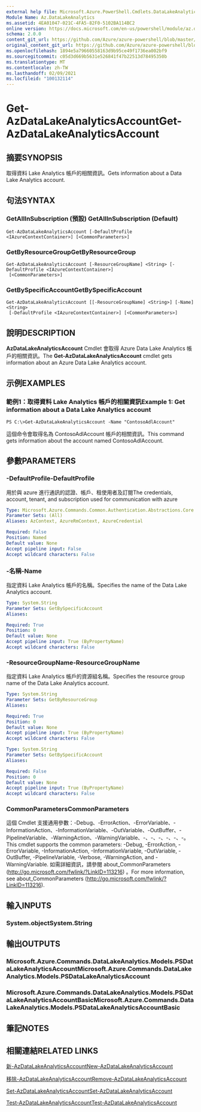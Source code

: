 ```yaml
---
external help file: Microsoft.Azure.PowerShell.Cmdlets.DataLakeAnalytics.dll-Help.xml
Module Name: Az.DataLakeAnalytics
ms.assetid: 4EA01047-021C-4FA5-82F0-5102BA114BC2
online version: https://docs.microsoft.com/en-us/powershell/module/az.datalakeanalytics/get-azdatalakeanalyticsaccount
schema: 2.0.0
content_git_url: https://github.com/Azure/azure-powershell/blob/master/src/DataLakeAnalytics/DataLakeAnalytics/help/Get-AzDataLakeAnalyticsAccount.md
original_content_git_url: https://github.com/Azure/azure-powershell/blob/master/src/DataLakeAnalytics/DataLakeAnalytics/help/Get-AzDataLakeAnalyticsAccount.md
ms.openlocfilehash: 1894e5a79660558163d9b95ce49f1736ea002bf9
ms.sourcegitcommit: c05d3d669b5631e526841f47b22513d78495350b
ms.translationtype: MT
ms.contentlocale: zh-TW
ms.lasthandoff: 02/09/2021
ms.locfileid: "100132114"
---
```

# <span data-ttu-id="6cc22-101">Get-AzDataLakeAnalyticsAccount</span><span class="sxs-lookup"><span data-stu-id="6cc22-101">Get-AzDataLakeAnalyticsAccount</span></span>

## <span data-ttu-id="6cc22-102">摘要</span><span class="sxs-lookup"><span data-stu-id="6cc22-102">SYNOPSIS</span></span>
<span data-ttu-id="6cc22-103">取得資料 Lake Analytics 帳戶的相關資訊。</span><span class="sxs-lookup"><span data-stu-id="6cc22-103">Gets information about a Data Lake Analytics account.</span></span>

## <span data-ttu-id="6cc22-104">句法</span><span class="sxs-lookup"><span data-stu-id="6cc22-104">SYNTAX</span></span>

### <span data-ttu-id="6cc22-105">GetAllInSubscription (預設) </span><span class="sxs-lookup"><span data-stu-id="6cc22-105">GetAllInSubscription (Default)</span></span>
```
Get-AzDataLakeAnalyticsAccount [-DefaultProfile <IAzureContextContainer>] [<CommonParameters>]
```

### <span data-ttu-id="6cc22-106">GetByResourceGroup</span><span class="sxs-lookup"><span data-stu-id="6cc22-106">GetByResourceGroup</span></span>
```
Get-AzDataLakeAnalyticsAccount [-ResourceGroupName] <String> [-DefaultProfile <IAzureContextContainer>]
 [<CommonParameters>]
```

### <span data-ttu-id="6cc22-107">GetBySpecificAccount</span><span class="sxs-lookup"><span data-stu-id="6cc22-107">GetBySpecificAccount</span></span>
```
Get-AzDataLakeAnalyticsAccount [[-ResourceGroupName] <String>] [-Name] <String>
 [-DefaultProfile <IAzureContextContainer>] [<CommonParameters>]
```

## <span data-ttu-id="6cc22-108">說明</span><span class="sxs-lookup"><span data-stu-id="6cc22-108">DESCRIPTION</span></span>
<span data-ttu-id="6cc22-109">**AzDataLakeAnalyticsAccount** Cmdlet 會取得 Azure Data Lake Analytics 帳戶的相關資訊。</span><span class="sxs-lookup"><span data-stu-id="6cc22-109">The **Get-AzDataLakeAnalyticsAccount** cmdlet gets information about an Azure Data Lake Analytics account.</span></span>

## <span data-ttu-id="6cc22-110">示例</span><span class="sxs-lookup"><span data-stu-id="6cc22-110">EXAMPLES</span></span>

### <span data-ttu-id="6cc22-111">範例1：取得資料 Lake Analytics 帳戶的相關資訊</span><span class="sxs-lookup"><span data-stu-id="6cc22-111">Example 1: Get information about a Data Lake Analytics account</span></span>
```
PS C:\>Get-AzDataLakeAnalyticsAccount -Name "ContosoAdlAccount"
```

<span data-ttu-id="6cc22-112">這個命令會取得名為 ContosoAdlAccount 帳戶的相關資訊。</span><span class="sxs-lookup"><span data-stu-id="6cc22-112">This command gets information about the account named ContosoAdlAccount.</span></span>

## <span data-ttu-id="6cc22-113">參數</span><span class="sxs-lookup"><span data-stu-id="6cc22-113">PARAMETERS</span></span>

### <span data-ttu-id="6cc22-114">-DefaultProfile</span><span class="sxs-lookup"><span data-stu-id="6cc22-114">-DefaultProfile</span></span>
<span data-ttu-id="6cc22-115">用於與 azure 進行通訊的認證、帳戶、租使用者及訂閱</span><span class="sxs-lookup"><span data-stu-id="6cc22-115">The credentials, account, tenant, and subscription used for communication with azure</span></span>

```yaml
Type: Microsoft.Azure.Commands.Common.Authentication.Abstractions.Core.IAzureContextContainer
Parameter Sets: (All)
Aliases: AzContext, AzureRmContext, AzureCredential

Required: False
Position: Named
Default value: None
Accept pipeline input: False
Accept wildcard characters: False
```

### <span data-ttu-id="6cc22-116">-名稱</span><span class="sxs-lookup"><span data-stu-id="6cc22-116">-Name</span></span>
<span data-ttu-id="6cc22-117">指定資料 Lake Analytics 帳戶的名稱。</span><span class="sxs-lookup"><span data-stu-id="6cc22-117">Specifies the name of the Data Lake Analytics account.</span></span>

```yaml
Type: System.String
Parameter Sets: GetBySpecificAccount
Aliases:

Required: True
Position: 0
Default value: None
Accept pipeline input: True (ByPropertyName)
Accept wildcard characters: False
```

### <span data-ttu-id="6cc22-118">-ResourceGroupName</span><span class="sxs-lookup"><span data-stu-id="6cc22-118">-ResourceGroupName</span></span>
<span data-ttu-id="6cc22-119">指定資料 Lake Analytics 帳戶的資源組名稱。</span><span class="sxs-lookup"><span data-stu-id="6cc22-119">Specifies the resource group name of the Data Lake Analytics account.</span></span>

```yaml
Type: System.String
Parameter Sets: GetByResourceGroup
Aliases:

Required: True
Position: 0
Default value: None
Accept pipeline input: True (ByPropertyName)
Accept wildcard characters: False
```

```yaml
Type: System.String
Parameter Sets: GetBySpecificAccount
Aliases:

Required: False
Position: 0
Default value: None
Accept pipeline input: True (ByPropertyName)
Accept wildcard characters: False
```

### <span data-ttu-id="6cc22-120">CommonParameters</span><span class="sxs-lookup"><span data-stu-id="6cc22-120">CommonParameters</span></span>
<span data-ttu-id="6cc22-121">這個 Cmdlet 支援通用參數：-Debug、-ErrorAction、-ErrorVariable、-InformationAction、-InformationVariable、-OutVariable、-OutBuffer、-PipelineVariable、-WarningAction、-WarningVariable、-、-、-、-、-、-。</span><span class="sxs-lookup"><span data-stu-id="6cc22-121">This cmdlet supports the common parameters: -Debug, -ErrorAction, -ErrorVariable, -InformationAction, -InformationVariable, -OutVariable, -OutBuffer, -PipelineVariable, -Verbose, -WarningAction, and -WarningVariable.</span></span> <span data-ttu-id="6cc22-122">如需詳細資訊，請參閱 about_CommonParameters (http://go.microsoft.com/fwlink/?LinkID=113216) 。</span><span class="sxs-lookup"><span data-stu-id="6cc22-122">For more information, see about_CommonParameters (http://go.microsoft.com/fwlink/?LinkID=113216).</span></span>

## <span data-ttu-id="6cc22-123">輸入</span><span class="sxs-lookup"><span data-stu-id="6cc22-123">INPUTS</span></span>

### <span data-ttu-id="6cc22-124">System.object</span><span class="sxs-lookup"><span data-stu-id="6cc22-124">System.String</span></span>

## <span data-ttu-id="6cc22-125">輸出</span><span class="sxs-lookup"><span data-stu-id="6cc22-125">OUTPUTS</span></span>

### <span data-ttu-id="6cc22-126">Microsoft.Azure.Commands.DataLakeAnalytics.Models.PSDataLakeAnalyticsAccount</span><span class="sxs-lookup"><span data-stu-id="6cc22-126">Microsoft.Azure.Commands.DataLakeAnalytics.Models.PSDataLakeAnalyticsAccount</span></span>

### <span data-ttu-id="6cc22-127">Microsoft.Azure.Commands.DataLakeAnalytics.Models.PSDataLakeAnalyticsAccountBasic</span><span class="sxs-lookup"><span data-stu-id="6cc22-127">Microsoft.Azure.Commands.DataLakeAnalytics.Models.PSDataLakeAnalyticsAccountBasic</span></span>

## <span data-ttu-id="6cc22-128">筆記</span><span class="sxs-lookup"><span data-stu-id="6cc22-128">NOTES</span></span>

## <span data-ttu-id="6cc22-129">相關連結</span><span class="sxs-lookup"><span data-stu-id="6cc22-129">RELATED LINKS</span></span>

[<span data-ttu-id="6cc22-130">新-AzDataLakeAnalyticsAccount</span><span class="sxs-lookup"><span data-stu-id="6cc22-130">New-AzDataLakeAnalyticsAccount</span></span>](./New-AzDataLakeAnalyticsAccount.md)

[<span data-ttu-id="6cc22-131">移除-AzDataLakeAnalyticsAccount</span><span class="sxs-lookup"><span data-stu-id="6cc22-131">Remove-AzDataLakeAnalyticsAccount</span></span>](./Remove-AzDataLakeAnalyticsAccount.md)

[<span data-ttu-id="6cc22-132">Set-AzDataLakeAnalyticsAccount</span><span class="sxs-lookup"><span data-stu-id="6cc22-132">Set-AzDataLakeAnalyticsAccount</span></span>](./Set-AzDataLakeAnalyticsAccount.md)

[<span data-ttu-id="6cc22-133">Test-AzDataLakeAnalyticsAccount</span><span class="sxs-lookup"><span data-stu-id="6cc22-133">Test-AzDataLakeAnalyticsAccount</span></span>](./Test-AzDataLakeAnalyticsAccount.md)



